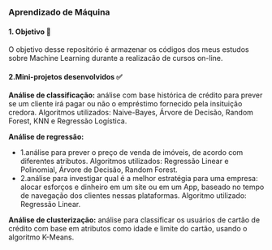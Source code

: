 ### Aprendizado de Máquina

####  1. Objetivo :dart: 
O objetivo desse repositório é armazenar os códigos dos meus estudos sobre Machine Learning durante a realizacão de cursos on-line. 


####  2.Mini-projetos desenvolvidos :white_check_mark:
**Análise de classificação:** análise com base histórica de crédito para prever se um cliente irá pagar ou não o empréstimo fornecido pela insituição credora. Algoritmos utilizados: Naive-Bayes, Árvore de Decisão, Random Forest, KNN e Regressão Logística.

**Análise de regressão:** 
* 1.análise para prever o preço de venda de imóveis, de acordo com diferentes atributos. Algoritmos utilizados: Regressão Linear e Polinomial, Árvore de Decisão, Random Forest.
* 2.análise para investigar qual é a melhor estratégia para uma empresa: alocar esforços e dinheiro em um site ou em um App, baseado no tempo de navegação dos clientes nessas plataformas. Algoritmo utilizado: Regressão Linear.

**Análise de clusterização:** análise para classificar os usuários de cartão de crédito com base em atributos como idade e limite do cartão, usando o algoritmo K-Means.
